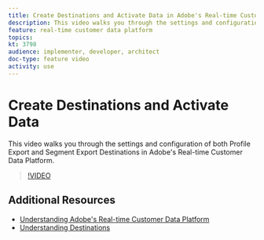 ```yaml
---
title: Create Destinations and Activate Data in Adobe's Real-time Customer Data Platform (RTCDP)
description: This video walks you through the settings and configuration of both Profile Export and Segment Export Destinations in Adobe's Real-time Customer Data Platform.
feature: real-time customer data platform
topics:
kt: 3798
audience: implementer, developer, architect
doc-type: feature video
activity: use
---
```


# Create Destinations and Activate Data

This video walks you through the settings and configuration of both Profile Export and Segment Export Destinations in Adobe's Real-time Customer Data Platform.

>[!VIDEO](https://video.tv.adobe.com/v/29710?quality=12)

## Additional Resources

* [Understanding Adobe's Real-time Customer Data Platform](understanding-adobes-real-time-customer-data-platform.md)
* [Understanding Destinations](understanding-destinations.md)
